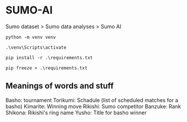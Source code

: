 # SUMO-AI
Sumo dataset > Sumo data analyses > Sumo AI



```
python -m venv venv

.\venv\Scripts\activate

pip install -r .\requirements.txt
```


```
pip freeze > .\requirements.txt
```

## Meanings of words and stuff

Basho: tournament
Torikumi: Schadule (list of scheduled matches for a basho)
Kimarite: Winning move
Rikishi: Sumo competitor
Banzuke: Rank
Shikona: Rikishi's ring name
Yusho: Title for basho winner
